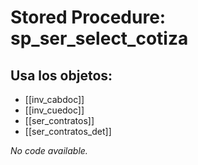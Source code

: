 # Stored Procedure: sp_ser_select_cotiza

## Usa los objetos:
- [[inv_cabdoc]]
- [[inv_cuedoc]]
- [[ser_contratos]]
- [[ser_contratos_det]]

*No code available.*
